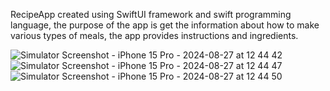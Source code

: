 RecipeApp created using SwiftUI framework and swift programming language,
the purpose of the app is get the information about how to make various types of meals, the app provides instructions and ingredients. 

![Simulator Screenshot - iPhone 15 Pro - 2024-08-27 at 12 44 42](https://github.com/user-attachments/assets/9c674708-b9cc-4603-b9d3-ff75a1caab51)
![Simulator Screenshot - iPhone 15 Pro - 2024-08-27 at 12 44 47](https://github.com/user-attachments/assets/5a6eeec4-3ab0-437c-89e2-ebfbfd09577b)
![Simulator Screenshot - iPhone 15 Pro - 2024-08-27 at 12 44 50](https://github.com/user-attachments/assets/91615a06-a438-4bfc-bea7-0274d3f26122)
